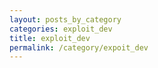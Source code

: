 ```yaml
---
layout: posts_by_category
categories: exploit_dev
title: exploit_dev
permalink: /category/expoit_dev
---
```

